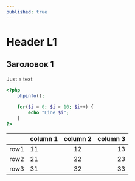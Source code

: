 ```yaml
---
published: true
---
```


# Header L1

## Заголовок 1

Just a text

~~~ php
<?php
    phpinfo();
    
    for($i = 0; $i < 10; $i++) {
        echo "Line $i";
    }
?>
~~~

|    |column 1|column 2| column 3| 
|----|:-------|:------:|--------:|
|row1|11|12|13|
|row2|21|22|23|
|row3|31|32|33|

